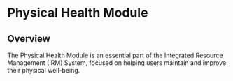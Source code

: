 # Physical Health Module

## Overview
The Physical Health Module is an essential part of the Integrated Resource Management (IRM) System, focused on helping users maintain and improve their physical well-being.
